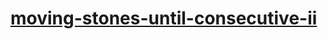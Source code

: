 # [moving-stones-until-consecutive-ii](https://leetcode-cn.com/problems/moving-stones-until-consecutive-ii)
